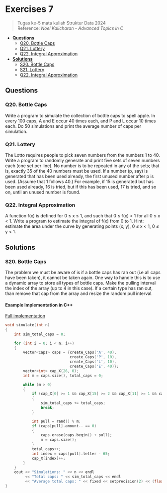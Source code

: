 # Exercises 7
> Tugas ke-5 mata kuliah Struktur Data 2024<br>
> Reference: _Noel Kalicharan - Advanced Topics in C_<br>
- [**Questions**](#qs)
    - [Q20. Bottle Caps](#q20)
    - [Q21. Lottery](#q21)
    - [Q22. Integral Approximation](#q22)
- [**Solutions**](#ss)
    - [S20. Bottle Caps](#s20)
    - [S21. Lottery](#s21)
    - [Q22. Integral Approximation](#q22)

## Questions <a name="qs"></a>
### Q20. Bottle Caps <a name="q20"></a>
Write a program to simulate the collection of bottle caps to spell apple. In every 100 caps, A and E occur 40 times each, and P and L occur 10 times each. Do 50 simulations and print the average number of caps per simulation.

### Q21. Lottery <a name="q21"></a>
The Lotto requires people to pick seven numbers from the numbers 1 to 40. Write a program to randomly generate and print five sets of seven numbers each (one set per line). No number is to be repeated in any of the sets; that is, exactly 35 of the 40 numbers must be used. If a number (p, say) is generated that has been used already, the first unused number after p is used. (Assume that 1 follows 40.) For example, if 15 is generated but has been used already, 16 is tried, but if this has been used, 17 is tried, and so on, until an unused number is found.

### Q22. Integral Approximation <a name="q22"></a>
A function f(x) is defined for 0 ≤ x ≤ 1, and such that 0 ≤ f(x) < 1 for all 0 ≤ x < 1. Write a program to estimate the integral of f(x) from 0 to 1. Hint: estimate the area under the curve by generating points (x, y), 0 ≤ x < 1, 0 ≤ y < 1.

## Solutions <a name="ss"></a>
### S20. Bottle Caps <a name="s20"></a>
The problem we must be aware of is if a bottle caps has ran out (i.e all caps have been taken), it cannot be taken again. One way to handle this is to use a dynamic array to store all types of bottle caps. Make the pulling interval the index of the array (up to 4 in this case). If a certain type has ran out, than remove that cap from the array and resize the random pull interval.

#### Example Implementation in C++
[Full implementation](code/task20.cpp)
```cpp
void simulate(int n)
{
    int sim_total_caps = 0;

    for (int i = 0; i < n; i++)
    {
        vector<Caps> caps = {create_Caps('A', 40),
                             create_Caps('P', 10),
                             create_Caps('L', 10),
                             create_Caps('E', 40)};
        vector<int> cap_X(26, 0);
        int m = caps.size(), total_caps = 0;

        while (m > 0)
        {
            if (cap_X[0] >= 1 && cap_X[15] >= 2 && cap_X[11] >= 1 && cap_X[4] >= 1)
            {
                sim_total_caps += total_caps;
                break;
            }

            int pull = rand() % m;
            if (caps[pull].amount-- == 0)
            {
                caps.erase(caps.begin() + pull);
                m = caps.size();
            }
            total_caps++;
            int index = caps[pull].letter - 65;
            cap_X[index]++;
        }
    }
    cout << "Simulations: " << n << endl
         << "Total caps: " << sim_total_caps << endl
         << "Average total caps: " << fixed << setprecision(2) << (float)sim_total_caps / (float)n << endl;
}
```
